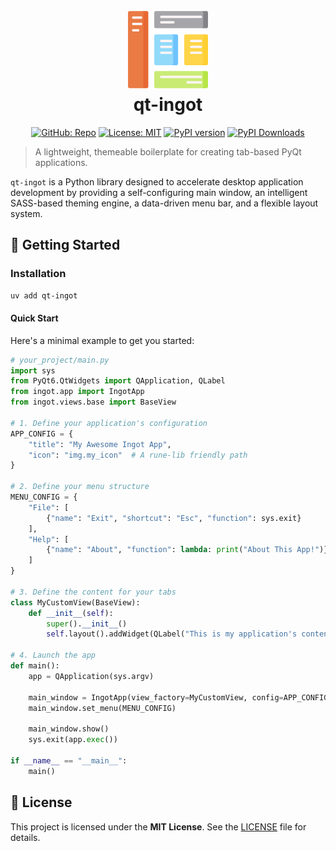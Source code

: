 <h1 align="center">
  <img src="https://raw.githubusercontent.com/Yrrrrrf/qt-ingot/main/resources/img/template.png" alt="qt-ingot Icon" width="128" height="128">
  <div align="center">qt-ingot</div>
</h1>

<div align="center">

[![GitHub: Repo](https://img.shields.io/badge/qt--ingot-58A6FF?&logo=github)](https://github.com/Yrrrrrf/qt-ingot)
[![License: MIT](https://img.shields.io/badge/License-MIT-yellow)](./LICENSE)
[![PyPI version](https://img.shields.io/pypi/v/qt-ingot)](https://pypi.org/project/qt-ingot/)
[![PyPI Downloads](https://img.shields.io/pypi/dm/qt-ingot)](https://pypi.org/project/qt-ingot/)

</div>

> A lightweight, themeable boilerplate for creating tab-based PyQt applications.

`qt-ingot` is a Python library designed to accelerate desktop application development by providing a self-configuring main window, an intelligent SASS-based theming engine, a data-driven menu bar, and a flexible layout system.

## 🚦 Getting Started

### Installation

```bash
uv add qt-ingot
```

#### Quick Start

Here's a minimal example to get you started:

```python
# your_project/main.py
import sys
from PyQt6.QtWidgets import QApplication, QLabel
from ingot.app import IngotApp
from ingot.views.base import BaseView

# 1. Define your application's configuration
APP_CONFIG = {
    "title": "My Awesome Ingot App",
    "icon": "img.my_icon"  # A rune-lib friendly path
}

# 2. Define your menu structure
MENU_CONFIG = {
    "File": [
        {"name": "Exit", "shortcut": "Esc", "function": sys.exit}
    ],
    "Help": [
        {"name": "About", "function": lambda: print("About This App!")}
    ]
}

# 3. Define the content for your tabs
class MyCustomView(BaseView):
    def __init__(self):
        super().__init__()
        self.layout().addWidget(QLabel("This is my application's content!"))

# 4. Launch the app
def main():
    app = QApplication(sys.argv)
    
    main_window = IngotApp(view_factory=MyCustomView, config=APP_CONFIG)
    main_window.set_menu(MENU_CONFIG)

    main_window.show()
    sys.exit(app.exec())

if __name__ == "__main__":
    main()
```

## 📄 License

This project is licensed under the **MIT License**. See the [LICENSE](./LICENSE) file for details.

